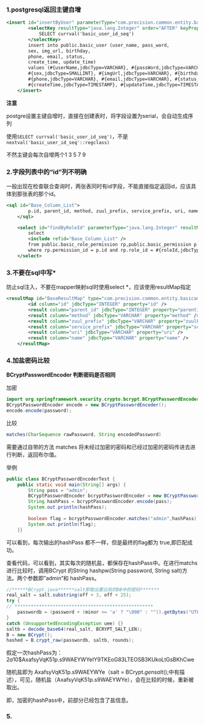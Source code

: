 ### **1.postgresql返回主键自增**

```xml
<insert id="insertByUser" parameterType="com.precision.common.entity.basicandauth.MyUser">
        <selectKey resultType="java.lang.Integer" order="AFTER" keyProperty="id">
            SELECT currval('basic_user_id_seq')
        </selectKey>
        insert into public.basic_user (user_name, pass_word,
        sex, img_url, birthday,
        phone, email, status,
        create_time, update_time)
        values (#{userName,jdbcType=VARCHAR}, #{passWord,jdbcType=VARCHAR},
        #{sex,jdbcType=SMALLINT}, #{imgUrl,jdbcType=VARCHAR}, #{birthday,jdbcType=DATE},
        #{phone,jdbcType=VARCHAR}, #{email,jdbcType=VARCHAR}, #{status,jdbcType=SMALLINT},
        #{createTime,jdbcType=TIMESTAMP}, #{updateTime,jdbcType=TIMESTAMP})
    </insert>
```

**注意**

postgre设置主键自增时，直接在创建表时，将字段设置为serial，会自动生成序列

使用`SELECT currval('basic_user_id_seq')`，不是`nextval('basic_user_id_seq'::regclass)`

不然主键会每次自增两个1 3 5 7 9





### **2.字段列表中的“id”列不明确**

一般出现在检查联合查询时，两张表同时有id字段，不能直接指定返回id，应该具体到那张表的那个id。

```xml
<sql id="Base_Column_List">
        p.id, parent_id, method, zuul_prefix, service_prefix, uri, name
    </sql>

    <select id="findByRoleId" parameterType="java.lang.Integer" resultMap="BaseResultMap">
        select
        <include refid="Base_Column_List" />
        from public.basic_role_permission rp,public.basic_permission p
        where rp.permission_id = p.id and rp.role_id = #{roleId,jdbcType=INTEGER}
    </select>
```



### 3.不要在sql中写*

防止sql注入，不要在mapper映射sql时使用select *，应该使用resultMap指定

```xml
<resultMap id="BaseResultMap" type="com.precision.common.entity.basicandauth.Permission">
        <id column="id" jdbcType="INTEGER" property="id" />
        <result column="parent_id" jdbcType="INTEGER" property="parentId" />
        <result column="method" jdbcType="VARCHAR" property="method" />
        <result column="zuul_prefix" jdbcType="VARCHAR" property="zuulPrefix" />
        <result column="service_prefix" jdbcType="VARCHAR" property="servicePrefix" />
        <result column="uri" jdbcType="VARCHAR" property="uri" />
        <result column="name" jdbcType="VARCHAR" property="name" />
    </resultMap>
```





### 4.加盐密码比较

**BCryptPasswordEncoder 判断密码是否相同**

加密

```java
import org.springframework.security.crypto.bcrypt.BCryptPasswordEncoder;
BCryptPasswordEncoder encode = new BCryptPasswordEncoder();
encode.encode(password);
```

比较

```java
matches(CharSequence rawPassword, String encodedPassword)    
```



需要通过自带的方法 matches 将未经过加密的密码和已经过加密的密码传进去进行判断，返回布尔值。

举例

```java
public class BCryptPasswordEncoderTest {
    public static void main(String[] args) {
        String pass = "admin";
        BCryptPasswordEncoder bcryptPasswordEncoder = new BCryptPasswordEncoder();
        String hashPass = bcryptPasswordEncoder.encode(pass); 
        System.out.println(hashPass);
 
        boolean flag = bcryptPasswordEncoder.matches("admin",hashPass);
        System.out.println(flag); 
    }}
```

可以看到，每次输出的hashPass 都不一样，但是最终的flag都为 true,即匹配成功。

查看代码，可以看到，其实每次的随机盐，都保存在hashPass中。在进行matchs进行比较时，调用BCrypt 的String hashpw(String password, String salt)方法。两个参数即”admin“和 hashPass。

```java
//******BCrypt.java******salt即取出要比较的DB中的密码*******
real_salt = salt.substring(off + 3, off + 25);
try {
// ***************************************************
    passwordb = (password + (minor >= 'a' ? "\000" : "")).getBytes("UTF-8");
}
catch (UnsupportedEncodingException uee) {}
saltb = decode_base64(real_salt, BCRYPT_SALT_LEN);
B = new BCrypt();
hashed = B.crypt_raw(passwordb, saltb, rounds);
```

假定一次hashPass为：$2a$10$AxafsyVqK51p.s9WAEYWYeIY9TKEoG83LTEOSB3KUkoLtGsBKhCwe

随机盐即为 AxafsyVqK51p.s9WAEYWYe（salt = BCrypt.*gensalt*();中有描述），可见，随机盐（AxafsyVqK51p.s9WAEYWYe），会在比较的时候，重新被取出。

即，加密的hashPass中，前部分已经包含了盐信息。





### 5.